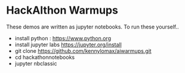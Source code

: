 # HackAIthon Warmups 

These demos are written as jupyter notebooks.  To run these yourself..

- install python : https://www.python.org
- install jupyter labs https://jupyter.org/install
- git clone https://github.com/kennylomax/aiwarmups.git
- cd hackathonnotebooks
- jupyter nbclassic
